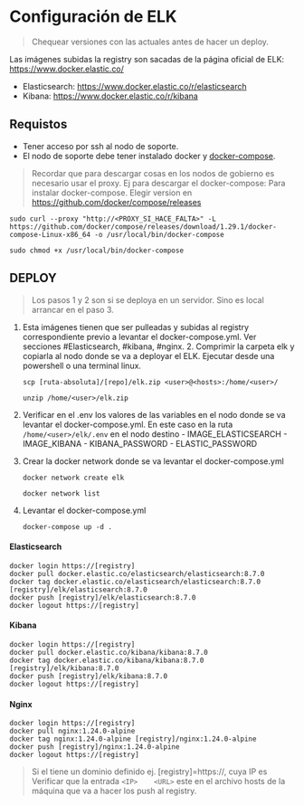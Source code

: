 # Configuración de ELK
> Chequear versiones con las actuales antes de hacer un deploy.

Las imágenes subidas la registry son sacadas de la página oficial de ELK:
https://www.docker.elastic.co/
- Elasticsearch: https://www.docker.elastic.co/r/elasticsearch
- Kibana: https://www.docker.elastic.co/r/kibana

## Requistos
- Tener acceso por ssh al nodo de soporte.
- El nodo de soporte debe tener instalado docker y [docker-compose](https://itslinuxfoss.com/install-use-docker-compose-debian/).
> Recordar que para descargar cosas en los nodos de gobierno es necesario  usar el proxy. Ej para descargar el docker-compose: 
> Para instalar docker-compose. Elegir version en https://github.com/docker/compose/releases

```
sudo curl --proxy "http://<PROXY_SI_HACE_FALTA>" -L https://github.com/docker/compose/releases/download/1.29.1/docker-compose-Linux-x86_64 -o /usr/local/bin/docker-compose
```

```
sudo chmod +x /usr/local/bin/docker-compose
```

## DEPLOY
> Los pasos 1 y 2 son si se deploya en un servidor. Sino es local arrancar en el paso 3.

1. Esta imágenes tienen que ser pulleadas y subidas al registry correspondiente previo a levantar el docker-compose.yml. Ver secciones #Elasticsearch, #kibana, #nginx.
	2. Comprimir la carpeta elk y copiarla al nodo donde se va a deployar el ELK. Ejecutar desde una powershell o una terminal linux.
	```
	scp [ruta-absoluta]/[repo]/elk.zip <user>@<hosts>:/home/<user>/
	```
	```
	unzip /home/<user>/elk.zip
	```
3. Verificar en el .env los valores de las variables en el nodo donde se va levantar el docker-compose.yml. En este caso en la ruta `/home/<user>/elk/.env` en el nodo destino
		- IMAGE_ELASTICSEARCH
		- IMAGE_KIBANA
		- KIBANA_PASSWORD
		- ELASTIC_PASSWORD
		
4. Crear la docker network donde se va levantar el docker-compose.yml
	```
	docker network create elk
	```
	```
	docker network list
	```
5. Levantar el docker-compose.yml
	```
	docker-compose up -d .
	``` 

#### Elasticsearch
```
docker login https://[registry]
docker pull docker.elastic.co/elasticsearch/elasticsearch:8.7.0
docker tag docker.elastic.co/elasticsearch/elasticsearch:8.7.0 [registry]/elk/elasticsearch:8.7.0
docker push [registry]/elk/elasticsearch:8.7.0
docker logout https://[registry]
```

#### Kibana
```
docker login https://[registry]
docker pull docker.elastic.co/kibana/kibana:8.7.0
docker tag docker.elastic.co/kibana/kibana:8.7.0 [registry]/elk/kibana:8.7.0
docker push [registry]/elk/kibana:8.7.0
docker logout https://[registry]
```

#### Nginx
```
docker login https://[registry]
docker pull nginx:1.24.0-alpine
docker tag nginx:1.24.0-alpine [registry]/nginx:1.24.0-alpine
docker push [registry]/nginx:1.24.0-alpine
docker logout https://[registry]
```

> Si el tiene un dominio definido ej. [registry]=https://<URL>, cuya IP es <IP>
> Verificar que la entrada `<IP>	<URL>` este en el archivo hosts de la máquina que va a hacer los push al registry.
